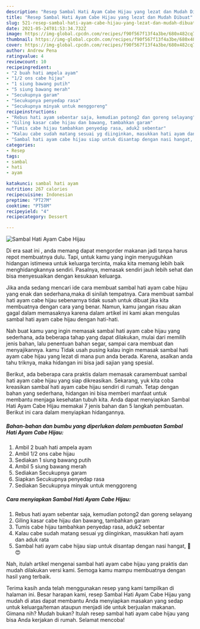 ```yaml
---
description: "Resep Sambal Hati Ayam Cabe Hijau yang lezat dan Mudah Dibuat"
title: "Resep Sambal Hati Ayam Cabe Hijau yang lezat dan Mudah Dibuat"
slug: 521-resep-sambal-hati-ayam-cabe-hijau-yang-lezat-dan-mudah-dibuat
date: 2021-05-24T01:53:34.732Z
image: https://img-global.cpcdn.com/recipes/f90f567f13f4a3be/680x482cq70/sambal-hati-ayam-cabe-hijau-foto-resep-utama.jpg
thumbnail: https://img-global.cpcdn.com/recipes/f90f567f13f4a3be/680x482cq70/sambal-hati-ayam-cabe-hijau-foto-resep-utama.jpg
cover: https://img-global.cpcdn.com/recipes/f90f567f13f4a3be/680x482cq70/sambal-hati-ayam-cabe-hijau-foto-resep-utama.jpg
author: Andrew Pena
ratingvalue: 4
reviewcount: 10
recipeingredient:
- "2 buah hati ampela ayam"
- "1/2 ons cabe hijau"
- "1 siung bawang putih"
- "5 siung bawang merah"
- "Secukupnya garam"
- "Secukupnya penyedap rasa"
- "Secukupnya minyak untuk menggoreng"
recipeinstructions:
- "Rebus hati ayam sebentar saja, kemudian potong2 dan goreng selayang"
- "Giling kasar cabe hijau dan bawang, tambahkan garam"
- "Tumis cabe hijau tambahkan penyedap rasa, aduk2 sebentar"
- "Kalau cabe sudah matang sesuai yg diinginkan, masukkan hati ayam dan aduk rata"
- "Sambal hati ayam cabe hijau siap untuk disantap dengan nasi hangat, 🍚 😍"
categories:
- Resep
tags:
- sambal
- hati
- ayam

katakunci: sambal hati ayam 
nutrition: 267 calories
recipecuisine: Indonesian
preptime: "PT27M"
cooktime: "PT58M"
recipeyield: "4"
recipecategory: Dessert

---
```



![Sambal Hati Ayam Cabe Hijau](https://img-global.cpcdn.com/recipes/f90f567f13f4a3be/680x482cq70/sambal-hati-ayam-cabe-hijau-foto-resep-utama.jpg)

Di era  saat ini , anda memang dapat mengorder makanan jadi tanpa harus repot membuatnya dulu. Tapi, untuk kamu yang ingin menyuguhkan hidangan istimewa untuk keluarga tercinta, maka kita memang lebih baik menghidangkannya sendiri. Pasalnya, memasak sendiri jauh lebih sehat dan bisa menyesuaikan dengan kesukaan keluarga.

Jika anda sedang mencari ide cara membuat sambal hati ayam cabe hijau yang enak dan sederhana,maka di sinilah tempatnya. Cara membuat sambal hati ayam cabe hijau  sebenarnya tidak susah untuk dibuat jika kita membuatnya dengan cara yang benar. Namun, kamu jangan risau akan gagal dalam memasaknya 
karena dalam artikel ini kami akan mengulas sambal hati ayam cabe hijau dengan hati-hati.  



Nah buat kamu yang ingin memasak sambal hati ayam cabe hijau yang sederhana, ada beberapa tahap yang dapat dilakukan, mulai dari memilih jenis bahan, lalu penentuan bahan segar, sampai cara membuat dan menyajikannya. kamu Tidak usah pusing kalau ingin memasak sambal hati ayam cabe hijau yang lezat di mana pun anda berada. Karena, asalkan anda  tahu triknya, maka hidangan ini bisa jadi sajian yang spesial.

Berikut, ada beberapa cara praktis  dalam memasak caramembuat sambal hati ayam cabe hijau yang siap dikreasikan. Sekarang, yuk kita coba kreasikan sambal hati ayam cabe hijau sendiri di rumah. Tetap dengan bahan yang sederhana, hidangan ini bisa memberi manfaat untuk membantu menjaga kesehatan tubuh kita. Anda dapat menyiapkan Sambal Hati Ayam Cabe Hijau memakai 7 jenis bahan dan 5 langkah pembuatan. Berikut ini cara dalam menyiapkan hidangannya.

<!--inarticleads1-->

##### Bahan-bahan dan bumbu yang diperlukan dalam pembuatan Sambal Hati Ayam Cabe Hijau:

1. Ambil 2 buah hati ampela ayam
1. Ambil 1/2 ons cabe hijau
1. Sediakan 1 siung bawang putih
1. Ambil 5 siung bawang merah
1. Sediakan Secukupnya garam
1. Siapkan Secukupnya penyedap rasa
1. Sediakan Secukupnya minyak untuk menggoreng




<!--inarticleads2-->

##### Cara menyiapkan Sambal Hati Ayam Cabe Hijau:

1. Rebus hati ayam sebentar saja, kemudian potong2 dan goreng selayang
1. Giling kasar cabe hijau dan bawang, tambahkan garam
1. Tumis cabe hijau tambahkan penyedap rasa, aduk2 sebentar
1. Kalau cabe sudah matang sesuai yg diinginkan, masukkan hati ayam dan aduk rata
1. Sambal hati ayam cabe hijau siap untuk disantap dengan nasi hangat, 🍚 😍




Nah, itulah artikel mengenai  sambal hati ayam cabe hijau  yang praktis dan mudah dilakukan versi kami. Semoga kamu mampu membuatnya dengan hasil yang terbaik. 

Terima kasih anda telah menggunakan resep yang kami tampilkan di halaman ini. Besar harapan kami, resep  Sambal Hati Ayam Cabe Hijau yang mudah di atas dapat membantu Anda menyiapkan masakan yang sedap untuk keluarga/teman ataupun menjadi ide untuk berjualan makanan. Gimana nih? Mudah bukan? Itulah resep sambal hati ayam cabe hijau yang bisa Anda kerjakan di rumah. Selamat mencoba!

